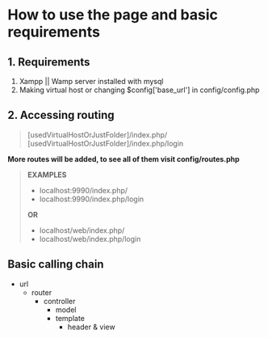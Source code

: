 # How to use the page and basic requirements

## 1. Requirements

1. Xampp || Wamp server installed with mysql
1. Making virtual host or changing $config['base_url'] in config/config.php

## 2. Accessing routing

> [usedVirtualHostOrJustFolder]/index.php/
[usedVirtualHostOrJustFolder]/index.php/login

**More routes will be added, to see all of them visit config/routes.php**

> **EXAMPLES**
>
>- localhost:9990/index.php/
> - localhost:9990/index.php/login
>
> **OR**
>
> - localhost/web/index.php/
> - localhost/web/index.php/login

## Basic calling chain

- url
    - router
        - controller
            - model
            - template
                - header & view
